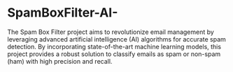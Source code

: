 # SpamBoxFilter-AI-
The Spam Box Filter project aims to revolutionize email management by leveraging advanced artificial intelligence (AI) algorithms for accurate spam detection. By incorporating state-of-the-art machine learning models, this project provides a robust solution to classify emails as spam or non-spam (ham) with high precision and recall.
